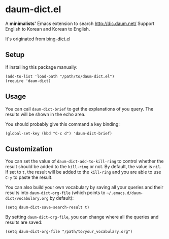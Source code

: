 # daum-dict.el

A **minimalists'** Emacs extension to search http://dic.daum.net/
Support English to Korean and Korean to English.

It's originated from [bing-dict.el](https://github.com/cute-jumper/bing-dict.el)

## Setup

If installing this package manually:

    (add-to-list 'load-path "/path/to/daum-dict.el")
    (require 'daum-dict)

## Usage
You can call `daum-dict-brief` to get the explanations of you query. The results
will be shown in the echo area.

You should probably give this command a key binding:

    (global-set-key (kbd "C-c d") 'daum-dict-brief)

## Customization
You can set the value of `daum-dict-add-to-kill-ring` to control whether the
result should be added to the `kill-ring` or not. By default, the value is
`nil`. If set to `t`, the result will be added to the `kill-ring` and you are
able to use `C-y` to paste the result.

You can also build your own vocabulary by saving all your queries and their
results into `daum-dict-org-file` (which points to
`~/.emacs.d/daum-dict/vocabulary.org` by default):

    (setq daum-dict-save-search-result t)

By setting `daum-dict-org-file`, you can change where all the queries and
results are saved:

    (setq daum-dict-org-file "/path/to/your_vocabulary.org")
